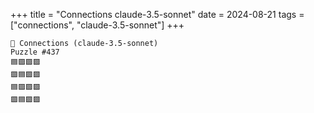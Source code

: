 +++
title = "Connections claude-3.5-sonnet"
date = 2024-08-21
tags = ["connections", "claude-3.5-sonnet"]
+++

```text
🤖 Connections (claude-3.5-sonnet) 
Puzzle #437
🟦🟪🟪🟪
🟪🟦🟪🟪
🟦🟪🟪🟪
🟪🟦🟪🟪
```
